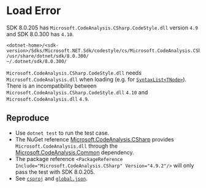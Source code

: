 # Load Error

SDK 8.0.205 has `Microsoft.CodeAnalysis.CSharp.CodeStyle.dll` version `4.9`
and SDK 8.0.300 has `4.10`.

```text
<dotnet-home>/<sdk-version>/Sdks/Microsoft.NET.Sdk/codestyle/cs/Microsoft.CodeAnalysis.CSharp.CodeStyle.dll
/usr/share/dotnet/sdk/8.0.300/
~/.dotnet/sdk/8.0.300/
```

`Microsoft.CodeAnalysis.CSharp.CodeStyle.dll` needs `Microsoft.CodeAnalysis.dll` when loading
(e.g. for [`SyntaxList<TNode>`](https://learn.microsoft.com/en-us/dotnet/api/microsoft.codeanalysis.syntaxlist-1?view=roslyn-dotnet-4.9.0)).
There is an incompatibility between `Microsoft.CodeAnalysis.CSharp.CodeStyle.dll` `4.10` and `Microsoft.CodeAnalysis.dll` `4.9`.

## Reproduce

- Use `dotnet test` to run the test case.
- The NuGet reference
  [Microsoft.CodeAnalysis.CSharp](https://www.nuget.org/packages/Microsoft.CodeAnalysis.CSharp/)
  provides `Microsoft.CodeAnalysis.dll` through the
  [Microsoft.CodeAnalysis.Common](https://www.nuget.org/packages/Microsoft.CodeAnalysis.Common/)
  dependency.
- The package reference `<PackageReference Include="Microsoft.CodeAnalysis.CSharp" Version="4.9.2"/>`
  will only pass the test with SDK 8.0.205.
- See [`csproj`](./LoadError.csproj) and [`global.json`](./global.json).

